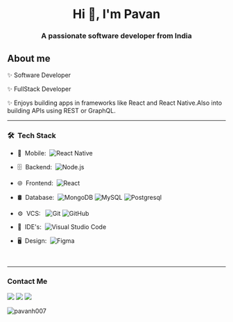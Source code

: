 <h1 align="center">Hi 👋, I'm Pavan</h1>
<h3 align="center">A passionate software developer from India</h3>


## About me

✨ Software Developer

✨ FullStack Developer

✨ Enjoys building apps in frameworks like React and React Native.Also into building APIs using REST or GraphQL.

<hr>

<h3> 🛠 &nbsp;Tech Stack</h3>

- 📱 &nbsp;Mobile:&nbsp;
  ![React Native](https://img.shields.io/badge/-React%20Native-0A1A2F?style=flat&logo=React&logoColor=00d8fd)
- 🗄 &nbsp;Backend:&nbsp;
  ![Node.js](https://img.shields.io/badge/-Node.js-0A1A2F?style=flat&logo=node.js)
- 🌐 &nbsp;Frontend:&nbsp;
  ![React](https://img.shields.io/badge/-React-0A1A2F?style=flat&logo=react)

- 🛢 &nbsp;Database:&nbsp;
  ![MongoDB](https://img.shields.io/badge/-MongoDB-0A1A2F?style=flat&logo=mongodb)
  ![MySQL](https://img.shields.io/badge/-MySQL-0A1A2F?style=flat&logo=mysql&logoColor=00d8fd)
  ![Postgresql](https://img.shields.io/badge/-Postgresql-0A1A2F?style=flat&logo=postgresql)
- ⚙️ &nbsp;VCS: &nbsp;
  ![Git](https://img.shields.io/badge/-Git-0A1A2F?style=flat&logo=git)
  ![GitHub](https://img.shields.io/badge/-GitHub-0A1A2F?style=flat&logo=github)
- 🔧 &nbsp;IDE's:&nbsp;
  ![Visual Studio Code](https://img.shields.io/badge/-Visual%20Studio%20Code-0A1A2F?style=flat&logo=visual-studio-code&logoColor=007ACC)
- 🖥 &nbsp;Design:&nbsp;
  ![Figma](https://img.shields.io/badge/-Figma-0A1A2F?style=flat&logo=figma)

<br/>


<hr>

<h3>Contact Me</h3>

[<img src="https://img.shields.io/badge/LinkedIn-0077B5?style=for-the-badge&logo=linkedin&logoColor=white">](https://www.linkedin.com/in/pavanh007/)
[<img src="https://img.shields.io/badge/Gmail-D14836?style=for-the-badge&logo=gmail&logoColor=white">](mailto:pavanhdsce@gmail.com)
[<img src="https://img.shields.io/badge/Twitter-1DA1F2?style=for-the-badge&logo=twitter&logoColor=white">](https://twitter.com/Pavanh007)


<p><img align="left" src="https://github-readme-stats.vercel.app/api/top-langs?username=pavanh007&show_icons=true&locale=en&layout=compact" alt="pavanh007" /></p>




